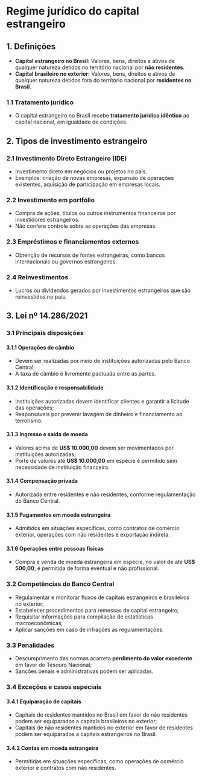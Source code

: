# Regime jurídico do capital estrangeiro  

## 1. Definições  
- **Capital estrangeiro no Brasil:** Valores, bens, direitos e ativos de qualquer natureza detidos no território nacional por **não residentes**.  
- **Capital brasileiro no exterior:** Valores, bens, direitos e ativos de qualquer natureza detidos fora do território nacional por **residentes no Brasil**.  

### 1.1 Tratamento jurídico  
- O capital estrangeiro no Brasil recebe **tratamento jurídico idêntico** ao capital nacional, em igualdade de condições.  

## 2. Tipos de investimento estrangeiro  

### 2.1 Investimento Direto Estrangeiro (IDE)  
- Investimento direto em negócios ou projetos no país.  
- Exemplos: criação de novas empresas, expansão de operações existentes, aquisição de participação em empresas locais.  

### 2.2 Investimento em portfólio  
- Compra de ações, títulos ou outros instrumentos financeiros por investidores estrangeiros.  
- Não confere controle sobre as operações das empresas.  

### 2.3 Empréstimos e financiamentos externos  
- Obtenção de recursos de fontes estrangeiras, como bancos internacionais ou governos estrangeiros.  

### 2.4 Reinvestimentos  
- Lucros ou dividendos gerados por investimentos estrangeiros que são reinvestidos no país.  

## 3. Lei nº 14.286/2021  

### 3.1 Principais disposições  

#### 3.1.1 Operações de câmbio  
- Devem ser realizadas por meio de instituições autorizadas pelo Banco Central;  
- A taxa de câmbio é livremente pactuada entre as partes.  

#### 3.1.2 Identificação e responsabilidade  
- Instituições autorizadas devem identificar clientes e garantir a licitude das operações;  
- Responsáveis por prevenir lavagem de dinheiro e financiamento ao terrorismo.  

#### 3.1.3 Ingresso e saída de moeda  
- Valores acima de **US$ 10.000,00** devem ser movimentados por instituições autorizadas;  
- Porte de valores até **US$ 10.000,00** em espécie é permitido sem necessidade de instituição financeira.  

#### 3.1.4 Compensação privada  
- Autorizada entre residentes e não residentes, conforme regulamentação do Banco Central.  

#### 3.1.5 Pagamentos em moeda estrangeira  
- Admitidos em situações específicas, como contratos de comércio exterior, operações com não residentes e exportação indireta.  

#### 3.1.6 Operações entre pessoas físicas  
- Compra e venda de moeda estrangeira em espécie, no valor de até **US$ 500,00**, é permitida de forma eventual e não profissional.  

### 3.2 Competências do Banco Central  
- Regulamentar e monitorar fluxos de capitais estrangeiros e brasileiros no exterior;  
- Estabelecer procedimentos para remessas de capital estrangeiro;  
- Requisitar informações para compilação de estatísticas macroeconômicas;  
- Aplicar sanções em caso de infrações às regulamentações.  

### 3.3 Penalidades  
- Descumprimento das normas acarreta **perdimento do valor excedente** em favor do Tesouro Nacional;  
- Sanções penais e administrativas podem ser aplicadas.  

### 3.4 Exceções e casos especiais  

#### 3.4.1 Equiparação de capitais  
- Capitais de residentes mantidos no Brasil em favor de não residentes podem ser equiparados a capitais brasileiros no exterior;  
- Capitais de não residentes mantidos no exterior em favor de residentes podem ser equiparados a capitais estrangeiros no Brasil.  

#### 3.4.2 Contas em moeda estrangeira 
- Permitidas em situações específicas, como operações de comércio exterior e contratos com não residentes.  
